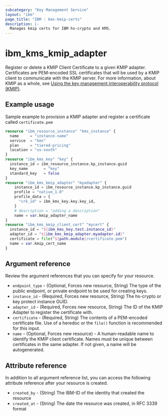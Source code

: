 ```yaml
---
subcategory: "Key Management Service"
layout: "ibm"
page_title: "IBM : kms-kmip-certs"
description: |-
  Manages kmip certs for IBM hs-crypto and KMS.
---
```


# ibm_kms_kmip_adapter
Register or delete a KMIP Client Certificate to a given KMIP adapter. Certificates are PEM-encoded SSL certificates that will be used by a KMIP client to communicate with the KMIP server. For more information, about KMIP as a whole, see [Using the key management interoperability protocol (KMIP)](https://cloud.ibm.com/docs/key-protect?topic=key-protect-kmip&interface=ui).


## Example usage 
Sample example to provision a KMIP adapter and register a certificate called `certificate.pem`

```terraform
resource "ibm_resource_instance" "kms_instance" {
  name     = "instance-name"
  service  = "kms"
  plan     = "tiered-pricing"
  location = "us-south"
}
resource "ibm_kms_key" "key" {
  instance_id = ibm_resource_instance.kp_instance.guid
  key_name       = "key"
  standard_key   = false
}
resource "ibm_kms_kmip_adapter" "myadapter" {
    instance_id = ibm_resource_instance.kp_instance.guid
    profile = "native_1.0"
    profile_data = {
      "crk_id" = ibm_kms_key.key.key_id,
    }
    # description = "adding a description"
    name = var.kmip_adapter_name
}
resource "ibm_kms_kmip_client_cert" "mycert" {
  instance_id = "${ibm_kms_key.test.instance_id}" 
  adapter_id = "${ibm_kms_kmip_adapter.myadapter.id}"
  certificate = file("${path.module}/certificate.pem")
  name = var.kmip_cert_name
}

```


## Argument reference
Review the argument references that you can specify for your resource. 

- `endpoint_type` - (Optional, Forces new resource, String) The type of the public endpoint, or private endpoint to be used for creating keys.
- `instance_id` - (Required, Forces new resource, String) The hs-crypto or key protect instance GUID.
- `adapter_id` - (Required, Forces new resource, String) The ID of the KMIP Adapter to register the certificate with.
- `certificate` - (Required, String) The contents of a PEM-encoded certificate file. Use of a heredoc or the `file()` function is recommended for this input.
- `name` - (Optional, Forces new resource) - A human-readable name to identify the KMIP client certificate. Names must be unique between certificates in the same adapter. If not given, a name will be autogenerated.

## Attribute reference
In addition to all argument reference list, you can access the following attribute reference after your resource is created.

- `created_by` - (String) The IBM-ID of the identity that created the resource
- `created_at` - (String) The date the resource was created, in RFC 3339 format